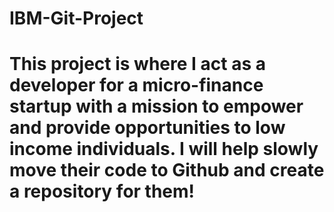 # IBM-Git-Project

# This project is where I act as a developer for a micro-finance startup with a mission to empower and provide opportunities to low income individuals. I will help slowly move their code to Github and create a repository for them!
